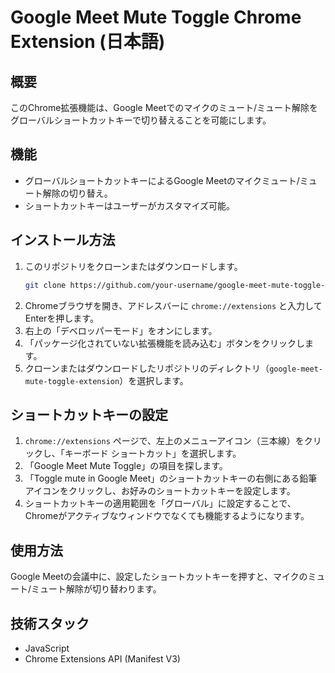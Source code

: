 # Google Meet Mute Toggle Chrome Extension (日本語)

## 概要
このChrome拡張機能は、Google Meetでのマイクのミュート/ミュート解除をグローバルショートカットキーで切り替えることを可能にします。

## 機能
- グローバルショートカットキーによるGoogle Meetのマイクミュート/ミュート解除の切り替え。
- ショートカットキーはユーザーがカスタマイズ可能。

## インストール方法

1.  このリポジトリをクローンまたはダウンロードします。
    ```bash
    git clone https://github.com/your-username/google-meet-mute-toggle-extension.git
    ```
2.  Chromeブラウザを開き、アドレスバーに `chrome://extensions` と入力してEnterを押します。
3.  右上の「デベロッパーモード」をオンにします。
4.  「パッケージ化されていない拡張機能を読み込む」ボタンをクリックします。
5.  クローンまたはダウンロードしたリポジトリのディレクトリ（`google-meet-mute-toggle-extension`）を選択します。

## ショートカットキーの設定

1.  `chrome://extensions` ページで、左上のメニューアイコン（三本線）をクリックし、「キーボード ショートカット」を選択します。
2.  「Google Meet Mute Toggle」の項目を探します。
3.  「Toggle mute in Google Meet」のショートカットキーの右側にある鉛筆アイコンをクリックし、お好みのショートカットキーを設定します。
4.  ショートカットキーの適用範囲を「グローバル」に設定することで、Chromeがアクティブなウィンドウでなくても機能するようになります。

## 使用方法
Google Meetの会議中に、設定したショートカットキーを押すと、マイクのミュート/ミュート解除が切り替わります。

## 技術スタック
- JavaScript
- Chrome Extensions API (Manifest V3)
